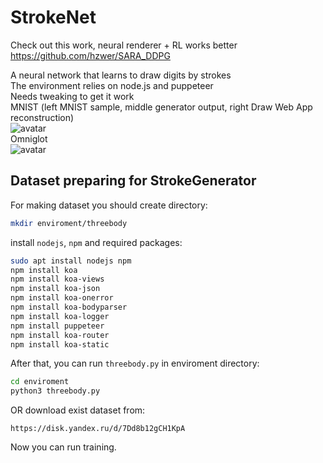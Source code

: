 # StrokeNet  
Check out this work, neural renderer + RL works better
https://github.com/hzwer/SARA_DDPG

A neural network that learns to draw digits by strokes  
The environment relies on node.js and puppeteer  
Needs tweaking to get it work  
MNIST (left MNIST sample, middle generator output, right Draw Web App reconstruction)  
![avatar](https://github.com/vexilligera/strokenet/blob/master/figures/mnist_result.png?raw=true)  
Omniglot  
![avatar](https://github.com/vexilligera/strokenet/blob/master/figures/omniglot_result.png?raw=true)  


## Dataset preparing for StrokeGenerator

For making dataset you should create directory:

```bash
mkdir enviroment/threebody
``` 

install `nodejs`, `npm` and required packages:
```bash
sudo apt install nodejs npm
npm install koa
npm install koa-views
npm install koa-json
npm install koa-onerror
npm install koa-bodyparser
npm install koa-logger
npm install puppeteer
npm install koa-router
npm install koa-static
``` 

After that, you can run `threebody.py` in enviroment directory: 

```bash
cd enviroment
python3 threebody.py
```
OR download exist dataset from:  

```
https://disk.yandex.ru/d/7Dd8b12gCH1KpA
```

Now you can run training.
